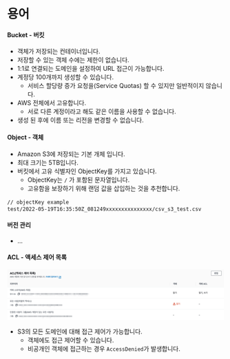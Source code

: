 # 용어

#### Bucket - 버킷

* 객체가 저장되는 컨테이너입니다.
* 저장할 수 있는 객체 수에는 제한이 없습니다.&#x20;
* 1:1로 연결되는 도메인을 설정하여 URL 접근이 가능합니다.
* 계정당 100개까지 생성할 수 있습니다.
  * 서비스 할당량 증가 요청을(Service Quotas) 할 수 있지만 일반적이지 않습니다.
* AWS 전체에서 고유합니다.
  * 서로 다른 계정이라고 해도 같은 이름을 사용할 수 없습니다.
* 생성 된 후에 이름 또는 리전을 변경할 수 없습니다.

#### Object - 객체

* Amazon S3에 저장되는 기본 개체 입니다.
* 최대 크기는 5TB입니다.
* 버킷에서 고유 식별자인 ObjectKey를 가지고 있습니다.
  * ObjectKey는 `/` 가 포함된 문자열입니다.
  * 고유함을 보장하기 위해 랜덤 값을 삽입하는 것을 추천합니다.

```properties
// objectKey example
test/2022-05-19T16:35:50Z_081249xxxxxxxxxxxxxxx/csv_s3_test.csv
```

#### 버전 관리

* ...

#### ACL - 액세스 제어 목록

![](<../../../../.gitbook/assets/image (17).png>)

* S3의 모든 도메인에 대해 접근 제어가 가능합니다.
  * 객체에도 접근 제어할 수 있습니다.
  * 비공개인 객체에 접근하는 경우 `AccessDenied`가 발생합니다.
